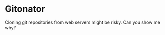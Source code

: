 Gitonator
============

Cloning git repositories from web servers might be risky. Can you show me why?
